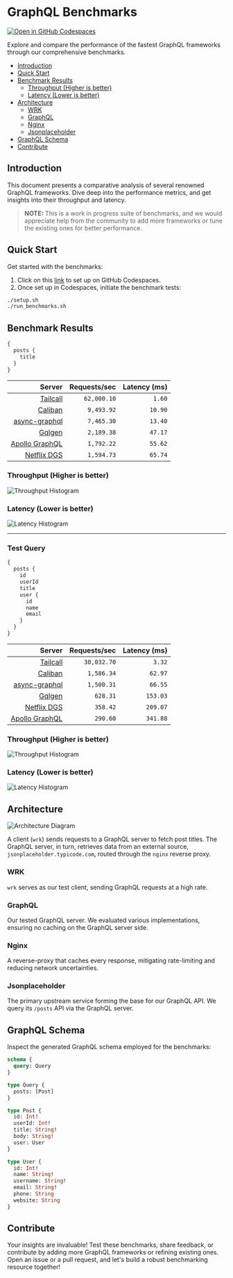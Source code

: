 # GraphQL Benchmarks <!-- omit from toc -->

[![Open in GitHub Codespaces](https://github.com/codespaces/badge.svg)](https://codespaces.new/tailcallhq/graphql-benchmarks)

Explore and compare the performance of the fastest GraphQL frameworks through our comprehensive benchmarks.

- [Introduction](#introduction)
- [Quick Start](#quick-start)
- [Benchmark Results](#benchmark-results)
  - [Throughput (Higher is better)](#throughput-higher-is-better)
  - [Latency (Lower is better)](#latency-lower-is-better)
- [Architecture](#architecture)
  - [WRK](#wrk)
  - [GraphQL](#graphql)
  - [Nginx](#nginx)
  - [Jsonplaceholder](#jsonplaceholder)
- [GraphQL Schema](#graphql-schema)
- [Contribute](#contribute)

[Tailcall]: https://tailcall.run/
[Gqlgen]: https://gqlgen.com/
[Apollo GraphQL]: https://new.apollographql.com/
[Netflix DGS]: https://netflix.github.io/dgs/
[Caliban]: https://ghostdogpr.github.io/caliban/
[async-graphql]: https://github.com/async-graphql/async-graphql

## Introduction

This document presents a comparative analysis of several renowned GraphQL frameworks. Dive deep into the performance metrics, and get insights into their throughput and latency.

> **NOTE:** This is a work in progress suite of benchmarks, and we would appreciate help from the community to add more frameworks or tune the existing ones for better performance.

## Quick Start

Get started with the benchmarks:

1. Click on this [link](https://codespaces.new/tailcallhq/graphql-benchmarks) to set up on GitHub Codespaces.
2. Once set up in Codespaces, initiate the benchmark tests:

```bash
./setup.sh
./run_benchmarks.sh
```

## Benchmark Results

```graphql
{
  posts {
    title
  }
}
```

<!-- PERFORMANCE_RESULTS_START_1 -->

| Server | Requests/sec | Latency (ms) |
|--------:|--------------:|--------------:|
| [Tailcall] | `62,000.10` | `1.60` |
| [Caliban] | `9,493.92` | `10.90` |
| [async-graphql] | `7,465.30` | `13.40` |
| [Gqlgen] | `2,189.38` | `47.17` |
| [Apollo GraphQL] | `1,792.22` | `55.62` |
| [Netflix DGS] | `1,594.73` | `65.74` |

<!-- PERFORMANCE_RESULTS_END_1 -->

### Throughput (Higher is better)

![Throughput Histogram](assets/req_sec_histogram1.png)

### Latency (Lower is better)

![Latency Histogram](assets/latency_histogram1.png)

---

### Test Query
```graphql
{
  posts {
    id
    userId
    title
    user {
      id
      name
      email
    }
  }
}
```

<!-- PERFORMANCE_RESULTS_START_2 -->

| Server | Requests/sec | Latency (ms) |
|--------:|--------------:|--------------:|
| [Tailcall] | `30,032.70` | `3.32` |
| [Caliban] | `1,586.34` | `62.97` |
| [async-graphql] | `1,500.31` | `66.55` |
| [Gqlgen] | `628.31` | `153.03` |
| [Netflix DGS] | `358.42` | `209.07` |
| [Apollo GraphQL] | `290.60` | `341.88` |

<!-- PERFORMANCE_RESULTS_END_2 -->

### Throughput (Higher is better)

![Throughput Histogram](assets/req_sec_histogram2.png)

### Latency (Lower is better)

![Latency Histogram](assets/latency_histogram2.png)

## Architecture

![Architecture Diagram](assets/architecture.png)

A client (`wrk`) sends requests to a GraphQL server to fetch post titles. The GraphQL server, in turn, retrieves data from an external source, `jsonplaceholder.typicode.com`, routed through the `nginx` reverse proxy.

### WRK

`wrk` serves as our test client, sending GraphQL requests at a high rate.

### GraphQL

Our tested GraphQL server. We evaluated various implementations, ensuring no caching on the GraphQL server side.

### Nginx

A reverse-proxy that caches every response, mitigating rate-limiting and reducing network uncertainties.

### Jsonplaceholder

The primary upstream service forming the base for our GraphQL API. We query its `/posts` API via the GraphQL server.

## GraphQL Schema

Inspect the generated GraphQL schema employed for the benchmarks:

```graphql
schema {
  query: Query
}

type Query {
  posts: [Post]
}

type Post {
  id: Int!
  userId: Int!
  title: String!
  body: String!
  user: User
}

type User {
  id: Int!
  name: String!
  username: String!
  email: String!
  phone: String
  website: String
}
```

## Contribute

Your insights are invaluable! Test these benchmarks, share feedback, or contribute by adding more GraphQL frameworks or refining existing ones. Open an issue or a pull request, and let's build a robust benchmarking resource together!
